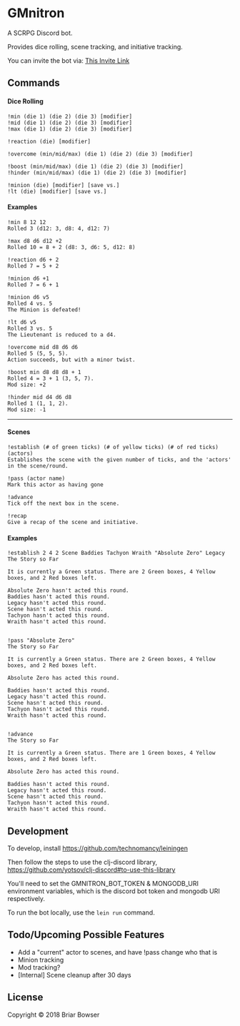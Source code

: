 # GMnitron

A SCRPG Discord bot.

Provides dice rolling, scene tracking, and initiative tracking.

You can invite the bot via: [This Invite Link](https://discordapp.com/oauth2/authorize?client_id=425385281890418710&scope=bot)

## Commands

#### Dice Rolling
```
!min (die 1) (die 2) (die 3) [modifier]
!mid (die 1) (die 2) (die 3) [modifier]
!max (die 1) (die 2) (die 3) [modifier]

!reaction (die) [modifier]

!overcome (min/mid/max) (die 1) (die 2) (die 3) [modifier]

!boost (min/mid/max) (die 1) (die 2) (die 3) [modifier]
!hinder (min/mid/max) (die 1) (die 2) (die 3) [modifier]

!minion (die) [modifier] [save vs.]
!lt (die) [modifier] [save vs.]
```

#### Examples

```
!min 8 12 12
Rolled 3 (d12: 3, d8: 4, d12: 7)

!max d8 d6 d12 +2
Rolled 10 = 8 + 2 (d8: 3, d6: 5, d12: 8)

!reaction d6 + 2
Rolled 7 = 5 + 2

!minion d6 +1
Rolled 7 = 6 + 1

!minion d6 v5
Rolled 4 vs. 5 
The Minion is defeated!

!lt d6 v5
Rolled 3 vs. 5 
The Lieutenant is reduced to a d4.

!overcome mid d8 d6 d6
Rolled 5 (5, 5, 5).
Action succeeds, but with a minor twist.

!boost min d8 d8 d8 + 1
Rolled 4 = 3 + 1 (3, 5, 7).
Mod size: +2

!hinder mid d4 d6 d8
Rolled 1 (1, 1, 2).
Mod size: -1
```
---
#### Scenes

```
!establish (# of green ticks) (# of yellow ticks) (# of red ticks) (actors)
Establishes the scene with the given number of ticks, and the 'actors' in the scene/round.

!pass (actor name)
Mark this actor as having gone

!advance
Tick off the next box in the scene.

!recap
Give a recap of the scene and initiative.
```

#### Examples

```
!establish 2 4 2 Scene Baddies Tachyon Wraith "Absolute Zero" Legacy
The Story so Far

It is currently a Green status. There are 2 Green boxes, 4 Yellow boxes, and 2 Red boxes left.

Absolute Zero hasn't acted this round.
Baddies hasn't acted this round.
Legacy hasn't acted this round.
Scene hasn't acted this round.
Tachyon hasn't acted this round.
Wraith hasn't acted this round.


!pass "Absolute Zero"
The Story so Far

It is currently a Green status. There are 2 Green boxes, 4 Yellow boxes, and 2 Red boxes left.

Absolute Zero has acted this round.

Baddies hasn't acted this round.
Legacy hasn't acted this round.
Scene hasn't acted this round.
Tachyon hasn't acted this round.
Wraith hasn't acted this round.


!advance
The Story so Far

It is currently a Green status. There are 1 Green boxes, 4 Yellow boxes, and 2 Red boxes left.

Absolute Zero has acted this round.

Baddies hasn't acted this round.
Legacy hasn't acted this round.
Scene hasn't acted this round.
Tachyon hasn't acted this round.
Wraith hasn't acted this round.
```

## Development

To develop, install https://github.com/technomancy/leiningen

Then follow the steps to use the clj-discord library, https://github.com/yotsov/clj-discord#to-use-this-library

You'll need to set the GMNITRON_BOT_TOKEN & MONGODB_URI environment variables, which is the discord bot token and mongodb URI respectively.

To run the bot locally, use the `lein run` command.

## Todo/Upcoming Possible Features

* Add a "current" actor to scenes, and have !pass change who that is
* Minion tracking
* Mod tracking?
* [Internal] Scene cleanup after 30 days

## License

Copyright © 2018 Briar Bowser